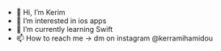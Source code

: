 - 👋 Hi, I’m Kerim
- 👀 I’m interested in ios apps
- 🌱 I’m currently learning Swift
- 📫 How to reach me -> dm on instagram @kerramihamidou

